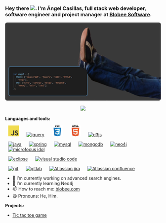 

### Hey there <img src="https://media.giphy.com/media/hvRJCLFzcasrR4ia7z/giphy.gif" width="25px">. I'm Ángel Casillas, full stack web developer, software engineer and project manager at <a target="_blank" href="https://blobee.com">Blobee Software</a>.

![bg][banner]

<p id="socialIcons" align="center">
    <a href="https://es.linkedin.com/in/%C3%A1ngel-casillas-%C3%A1lvarez-a7ba9195" alt="LinkedIn">
        <img src="https://img.shields.io/badge/-LinkedIn-blue?style=flat-square&logo=linkedin" /></a>
</p>

**Languages and tools:**  

<a href="https://github.com/search?q=javascript" title="javascript" ><img alt="javascript" hspace="10" height="35" src="https://raw.githubusercontent.com/github/explore/80688e429a7d4ef2fca1e82350fe8e3517d3494d/topics/javascript/javascript.png"></a>
<a href="https://github.com/search?q=jquery" title="jquery" ><img alt="jquery" hspace="10" height="35" src="./logos/jquery.png"></a>
<a href="https://github.com/search?q=css3" title="css3" ><img alt="css3" hspace="10" height="35" src="https://raw.githubusercontent.com/github/explore/80688e429a7d4ef2fca1e82350fe8e3517d3494d/topics/css/css.png"></a>
<a href="https://github.com/search?q=html5" title="html5" ><img alt="html5" hspace="10" height="35" src="https://raw.githubusercontent.com/github/explore/80688e429a7d4ef2fca1e82350fe8e3517d3494d/topics/html/html.png"></a>
<a href="https://github.com/search?q=d3" title="d3js" ><img alt="d3js" hspace="10" height="35" src="./logos/d3.png"></a>

<a href="https://github.com/search?q=java" title="java" ><img alt="java" hspace="10" height="35" src="./logos/java.png"></a>
<a href="https://github.com/search?q=spring" title="spring" ><img alt="spring" hspace="10" height="35" src="./logos/spring.png"></a>
<a href="https://github.com/search?q=mysql" title="mysql" ><img alt="mysql" hspace="10" height="35" src="./logos/mysql.png"></a>
<a href="https://github.com/search?q=mongodb" title="mongodb" ><img alt="mongodb" hspace="10" height="35" src="./logos/mongodb.png"></a>
<a href="https://github.com/search?q=neo4j" title="neo4j" ><img alt="neo4j" hspace="10" height="35" src="./logos/neo4j.png"></a>
<a href="https://github.com/search?q=microfucus%20idol" title="microfocus idol" ><img alt="microfocus idol" hspace="10" height="35" src="./logos/idol.png"></a>

<a href="https://github.com/search?q=eclipse" title="eclipse" ><img alt="eclipse" hspace="10" height="35" src="./logos/eclipse.png"></a>
<a href="https://github.com/search?q=visual%20studio%20code" title="visual studio code" ><img alt="visual studio code" hspace="10" height="35" src="./logos/vscode.png"></a>

<a href="https://github.com/search?q=git" title="git" ><img alt="git" hspace="10" height="35" src="./logos/git.png"></a>
<a href="https://github.com/search?q=gitlab" title="gitlab" ><img alt="gitlab" hspace="10" height="35" src="./logos/gitlab.png"></a>
<a href="https://github.com/search?q=jira" title="Atlassian jira" ><img alt="Atlassian jira" hspace="10" height="35" src="./logos/jira.png"></a>
<a href="https://github.com/search?q=confluence" title="Atlassian confluence" ><img alt="Atlassian confluence" hspace="10" height="35" src="./logos/confluence.png"></a>

 
- 🔭 I’m currently working on advanced search engines.
- 🌱 I’m currently learning Neo4j
- 📫 How to reach me: <a href="https://www.blobee.com">blobee.com</a>
- 😄 Pronouns: He, Him.




**Projects:**  
- <a href="./ttt/index.htm">Tic tac toe game</a>


[banner]: https://raw.githubusercontent.com/angel-casillas/angel-casillas/master/angelbg.png


